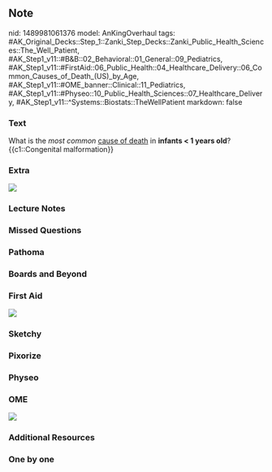 ## Note
nid: 1489981061376
model: AnKingOverhaul
tags: #AK_Original_Decks::Step_1::Zanki_Step_Decks::Zanki_Public_Health_Sciences::The_Well_Patient, #AK_Step1_v11::#B&B::02_Behavioral::01_General::09_Pediatrics, #AK_Step1_v11::#FirstAid::06_Public_Health::04_Healthcare_Delivery::06_Common_Causes_of_Death_(US)_by_Age, #AK_Step1_v11::#OME_banner::Clinical::11_Pediatrics, #AK_Step1_v11::#Physeo::10_Public_Health_Sciences::07_Healthcare_Delivery, #AK_Step1_v11::^Systems::Biostats::TheWellPatient
markdown: false

### Text
<div>
  What is the <i>most common</i> <u>cause of death</u> in
  <b>infants < 1 years old</b>?
</div>
<div>
  {{c1::Congenital malformation}}
</div>

### Extra
<img src="paste-340453467619503.jpg">

### Lecture Notes


### Missed Questions


### Pathoma


### Boards and Beyond


### First Aid
<img src="tmp7ZlSRw.png">

### Sketchy


### Pixorize


### Physeo


### OME
<div class="ome-widget">
  <a href=
  "https://onlinemeded.org/spa/pediatrics?ref=anki"><img src=
  "_OME_AnkiFlashcards_Topic_3.png"></a>
</div>

### Additional Resources


### One by one

